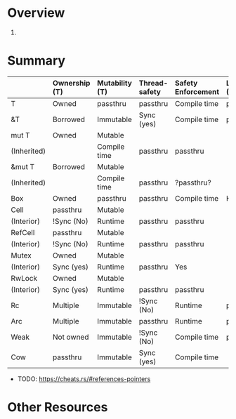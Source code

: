 # Overview
1.

# Summary
| |Ownership (T)|Mutability (T)|Thread-safety|Safety Enforcement|Location (T)|Send|
|:----|:----|:----|:----|:----|:----|:----|
|T|Owned|passthru|passthru|Compile time|passthru|passthru|
|&T|Borrowed|Immutable|Sync (yes)|Compile time|passthru|passthru|
|mut T|Owned|Mutable
(Inherited)| |Compile time|passthru|passthru|
|&mut T|Borrowed|Mutable
(Inherited)| |Compile time|passthru|?passthru?|
|Box<T>|Owned|passthru|passthru|Compile time|Heap|passthru|
|Cell<T>|passthru|Mutable
(Interior)|!Sync (No)|Runtime|passthru|passthru|
|RefCell<T>|passthru|Mutable
(Interior)|!Sync (No)|Runtime|passthru|passthru|
|Mutex<T>|Owned|Mutable
(Interior)|Sync (yes)|Runtime|passthru|Yes|
|RwLock<T>|Owned|Mutable
(Interior)|Sync (yes)|Runtime|passthru|passthru|
|Rc<T>|Multiple|Immutable|!Sync (No)|Runtime|passthru|No|
|Arc<T>|Multiple|Immutable|passthru|Runtime|passthru|passthru|
|Weak<T>|Not owned|Immutable|!Sync (No)|Compile time|passthru|No|
|Cow|passthru|Immutable|Sync (yes)|Compile time| |passthru|


- TODO: https://cheats.rs/#references-pointers


# Other Resources
